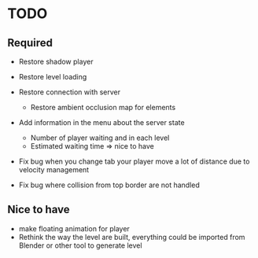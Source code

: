 # TODO

## Required

- Restore shadow player
- Restore level loading
- Restore connection with server
  - Restore ambient occlusion map for elements
- Add information in the menu about the server state
  - Number of player waiting and in each level
  - Estimated waiting time => nice to have

- Fix bug when you change tab your player move a lot of distance due to velocity management
- Fix bug where collision from top border are not handled

## Nice to have

- make floating animation for player
- Rethink the way the level are built, everything could be imported from Blender or other tool to generate
  level
